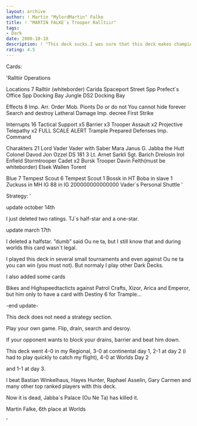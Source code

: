 ```yaml
---
layout: archive
author: ! Martin "MylordMartin" Falke
title: ! "MARTIN FALKE`s Trooper Ralltiir"
tags:
- Dark
date: 2000-10-10
description: ! "This deck sucks.I was sure that this deck makes champions, but after the third game at day 3 with +4 (+23) I lost my last game against Kyle Craft.DAMN "
rating: 4.5
---
```

Cards: 

'Ralltiir Operations

Locations 7
Ralltiir (whiteborder)
Carida
Spaceport Street
Spp Prefect`s Office
Spp Docking Bay
Jungle
DS2 Docking Bay

Effects 8
Imp. Arr. Order
Mob. Pionts
Do or do not
You cannot hide forever
Search and destroy
Latheral Damage
Imp. decree
First Strike

Interrupts 16
Tactical Support x5
Barrier x3
Trooper Assault x2
Projective Telepathy x2
FULL SCALE ALERT
Trample
Prepared Defenses
Imp. Command

Charakters 21
Lord Vader
Vader with Saber
Mara
Janus G.
Jabba the Hutt
Colonel Davod Jon
Ozzel
DS 181 3
Lt. Arnet
Sarkli
Sgt. Barich
Drelosin
Irol
Enfield
Stormtrooper Cadet x2
Bursk
Trooper Davin Felth(must be whiteborder)
Elsek
Wallen
Torent

Blue 7
Tempest Scout 6
Tempest Scout 1
Bossk in HT
Boba in slave 1
Zuckuss in MH
IG 88 in IG 200000000000000
Vader`s Personal Shuttle '

Strategy: '

update october 14th

I just deleted two ratings. TJ`s half-star and a one-star.



update march 17th

I deleted a halfstar. ”dumb” said Ou ne ta, but I still know that and during worlds this card wasn`t legal.

I played this deck in several small tournaments and even against Ou ne ta you can win (you must not). But normaly I play other Dark Decks.

I also added some cards

Bikes and Highspeedtacticts against Patrol Crafts, Xizor, Arica and Emperor, but him only to have a card with Destiny 6 for Trample...


-end update-


This deck does not need a strategy section.

Play your own game. Flip, drain, search and desroy.

If your opponent wants to block your drains, barrier and beat him down.


This deck went 4-0 in my Regional, 3-0 at continental day 1, 2-1 at day 2 (i had to play quickly to catch my flight), 4-0 at Worlds Day 2

and 1-1 at day 3.


I beat Bastian Winkelhaus, Hayes Hunter, Raphael Asselin, Gary Carmen and many other top ranked players with this deck.


Now it is dead, Jabba`s Palace (Ou Ne Ta) has killed it.


Martin Falke, 6th place at Worlds

'